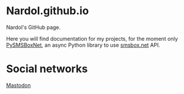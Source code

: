 # Nardol.github.io
Nardol's GitHub page.

Here you will find documentation for my projects, for the moment only [PySMSBoxNet](pysmsboxnet), an async Python library to use [smsbox.net](https://www.smsbox.net) API.

# Social networks

<a href="https://mastodon.progaccess.net/@Nardol" rel="me">Mastodon</a>
